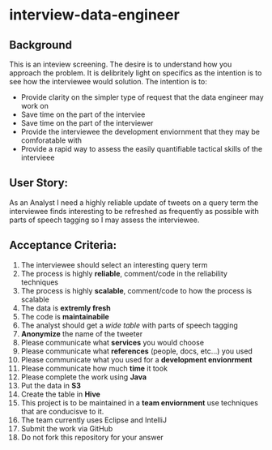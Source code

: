 # interview-data-engineer

## Background
This is an inteview screening.   The desire is to understand how you approach the problem.   It is delibritely light on specifics as the intention is to see how the interviewee would solution.  The intention is to:
* Provide clarity on the simpler type of request that the data engineer may work on
* Save time on the part of the interviee
* Save time on the part of the interviewer
* Provide the interviewee the development enviornment that they may be comforatable with
* Provide a rapid way to assess the easily quantifiable tactical skills of the intervieee


## User Story:
As an Analyst I need a highly reliable update of tweets on a query term the interviewee finds interesting to be refreshed as frequently as possible with parts of speech tagging so I may assess the interviewee.

## Acceptance Criteria:
1. The interviewee should select an interesting query term
2. The process is highly **reliable**, comment/code in the reliability techniques
3. The process is highly **scalable**, comment/code to how the process is scalable
4. The data is **extremly fresh**
5. The code is **maintainabile**
6. The analyst should get a *wide table* with parts of speech tagging
7. **Anonymize** the name of the tweeter
8. Please communicate what **services** you would choose
9. Please communicate what **references** (people, docs, etc...) you used
10. Please communicate what you used for a **development envionrment**
11. Please communicate how much **time** it took
12. Please complete the work using **Java**
13. Put the data in **S3**
14. Create the table in **Hive**
15. This project is to be maintained in a **team enviornment** use techniques that are conducisve to it.
16. The team currently uses Eclipse and IntelliJ
17. Submit the work via GitHub
18. Do not fork this repository for your answer
